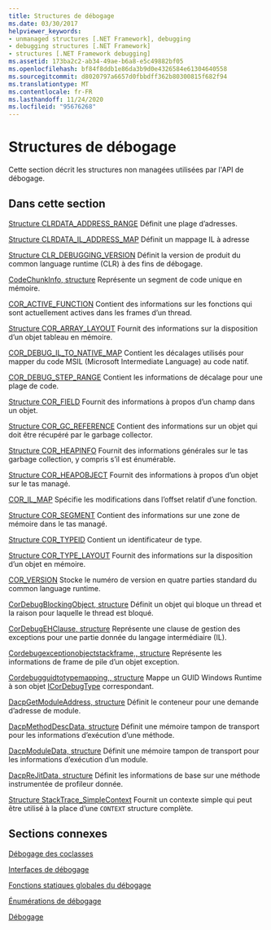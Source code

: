 ```yaml
---
title: Structures de débogage
ms.date: 03/30/2017
helpviewer_keywords:
- unmanaged structures [.NET Framework], debugging
- debugging structures [.NET Framework]
- structures [.NET Framework debugging]
ms.assetid: 173ba2c2-ab34-49ae-b6a8-e5c49882bf05
ms.openlocfilehash: bf84f8ddb1e86da3b9d0e4326584e61304640558
ms.sourcegitcommit: d8020797a6657d0fbbdff362b80300815f682f94
ms.translationtype: MT
ms.contentlocale: fr-FR
ms.lasthandoff: 11/24/2020
ms.locfileid: "95676268"
---
```

# <a name="debugging-structures"></a>Structures de débogage

Cette section décrit les structures non managées utilisées par l'API de débogage.

## <a name="in-this-section"></a>Dans cette section

 [Structure CLRDATA_ADDRESS_RANGE](clrdata-address-range-structure.md) Définit une plage d’adresses.

 [Structure CLRDATA_IL_ADDRESS_MAP](clrdata-il-address-map-structure.md) Définit un mappage IL à adresse

 [Structure CLR_DEBUGGING_VERSION](clr-debugging-version-structure.md) Définit la version de produit du common language runtime (CLR) à des fins de débogage.

 [CodeChunkInfo, structure](codechunkinfo-structure.md) Représente un segment de code unique en mémoire.

 [COR_ACTIVE_FUNCTION](cor-active-function-structure.md) Contient des informations sur les fonctions qui sont actuellement actives dans les frames d’un thread.

 [Structure COR_ARRAY_LAYOUT](cor-array-layout-structure.md) Fournit des informations sur la disposition d’un objet tableau en mémoire.

 [COR_DEBUG_IL_TO_NATIVE_MAP](cor-debug-il-to-native-map-structure.md) Contient les décalages utilisés pour mapper du code MSIL (Microsoft Intermediate Language) au code natif.

 [COR_DEBUG_STEP_RANGE](cor-debug-step-range-structure.md) Contient les informations de décalage pour une plage de code.

 [Structure COR_FIELD](cor-field-structure.md) Fournit des informations à propos d’un champ dans un objet.

 [Structure COR_GC_REFERENCE](cor-gc-reference-structure.md) Contient des informations sur un objet qui doit être récupéré par le garbage collector.

 [Structure COR_HEAPINFO](cor-heapinfo-structure.md) Fournit des informations générales sur le tas garbage collection, y compris s’il est énumérable.

 [Structure COR_HEAPOBJECT](cor-heapobject-structure.md) Fournit des informations à propos d’un objet sur le tas managé.

 [COR_IL_MAP](cor-il-map-structure.md) Spécifie les modifications dans l’offset relatif d’une fonction.

 [Structure COR_SEGMENT](cor-segment-structure.md) Contient des informations sur une zone de mémoire dans le tas managé.

 [Structure COR_TYPEID](cor-typeid-structure.md) Contient un identificateur de type.

 [Structure COR_TYPE_LAYOUT](cor-type-layout-structure.md) Fournit des informations sur la disposition d’un objet en mémoire.

 [COR_VERSION](cor-version-structure.md) Stocke le numéro de version en quatre parties standard du common language runtime.

 [CorDebugBlockingObject, structure](cordebugblockingobject-structure.md) Définit un objet qui bloque un thread et la raison pour laquelle le thread est bloqué.

 [CorDebugEHClause, structure](cordebugehclause-structure.md) Représente une clause de gestion des exceptions pour une partie donnée du langage intermédiaire (IL).

 [Cordebugexceptionobjectstackframe,, structure](cordebugexceptionobjectstackframe-structure.md) Représente les informations de frame de pile d’un objet exception.

 [Cordebugguidtotypemapping,, structure](cordebugguidtotypemapping-structure.md) Mappe un GUID Windows Runtime à son objet [ICorDebugType](icordebugtype-interface.md) correspondant.

 [DacpGetModuleAddress, structure](dacpgetmoduleaddress-structure.md) Définit le conteneur pour une demande d’adresse de module.

 [DacpMethodDescData, structure](dacpmethoddescdata-structure.md) Définit une mémoire tampon de transport pour les informations d’exécution d’une méthode.

 [DacpModuleData, structure](dacpmoduledata-structure.md) Définit une mémoire tampon de transport pour les informations d’exécution d’un module.

 [DacpReJitData, structure](dacprejitdata-structure.md) Définit les informations de base sur une méthode instrumentée de profileur donnée.

 [Structure StackTrace_SimpleContext](stacktrace-simplecontext-structure.md) Fournit un contexte simple qui peut être utilisé à la place d’une `CONTEXT` structure complète.

## <a name="related-sections"></a>Sections connexes

 [Débogage des coclasses](debugging-coclasses.md)

 [Interfaces de débogage](debugging-interfaces.md)

 [Fonctions statiques globales du débogage](debugging-global-static-functions.md)

 [Énumérations de débogage](debugging-enumerations.md)

 [Débogage](index.md)
